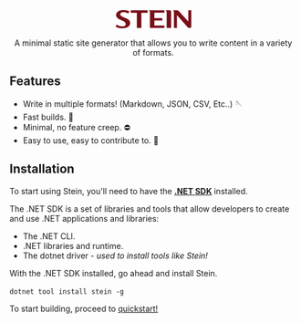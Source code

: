 
<p align="center">
  <img src="https://github.com/jokocide/stein/blob/main/stein_logo_normal.png?raw=true" />
</p>
<p align="center">
  A minimal static site generator that allows you to write content in a variety of formats.
</p>



## Features

<ul>
  <li>Write in multiple formats! (Markdown, JSON, CSV, Etc..) 🪡</li>
  <li>Fast builds. 🐆</li>
  <li>Minimal, no feature creep. ⛔</li>
  <li>Easy to use, easy to contribute to. 💬</li>
</ul>

## Installation

To start using Stein, you'll need to have the [**.NET SDK**](https://dotnet.microsoft.com/download) installed.

The .NET SDK is a set of libraries and tools that allow developers to create and use .NET applications and libraries:

- The .NET CLI.
- .NET libraries and runtime.
- The dotnet driver - *used to install tools like Stein!*

With the .NET SDK installed, go ahead and install Stein.

`dotnet tool install stein -g`

To start building, proceed to [quickstart!](https://stein.jokoci.de)
